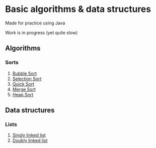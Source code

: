 # Basic algorithms & data structures

Made for practice using Java

Work is in progress (yet quite slow)

## Algorithms

### Sorts

1. [Bubble Sort](src/com/github/kuzznya/sort/BubbleSort.java)
2. [Selection Sort](src/com/github/kuzznya/sort/SelectionSort.java)
3. [Quick Sort](src/com/github/kuzznya/sort/QuickSort.java)
4. [Merge Sort](src/com/github/kuzznya/sort/MergeSort.java)
5. [Heap Sort](src/com/github/kuzznya/sort/HeapSort.java)

## Data structures

### Lists

1. [Singly linked list](src/com/github/kuzznya/ds/list/SinglyLinkedList.java)
2. [Doubly linked list](src/com/github/kuzznya/ds/list/DoublyLinkedList.java)
